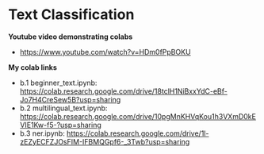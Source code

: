 # Text Classification

**Youtube video demonstrating colabs**
* https://www.youtube.com/watch?v=HDm0fPpBOKU

**My colab links**

* b.1 beginner_text.ipynb: https://colab.research.google.com/drive/18tclH1NiBxxYdC-eBf-Jo7H4CreSew5B?usp=sharing
* b.2 multilingual_text.ipynb: https://colab.research.google.com/drive/10pgMnKHVqKou1h3VXmD0kEVIE1Kw-f5-?usp=sharing
* b.3 ner.ipynb: https://colab.research.google.com/drive/1l-zEZyECFZJOsFIM-IFBMQGpf6-_3Twb?usp=sharing

